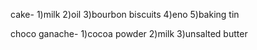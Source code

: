 cake-
1)milk
2)oil
3)bourbon biscuits
4)eno
5)baking tin

choco ganache-
1)cocoa powder
2)milk
3)unsalted butter